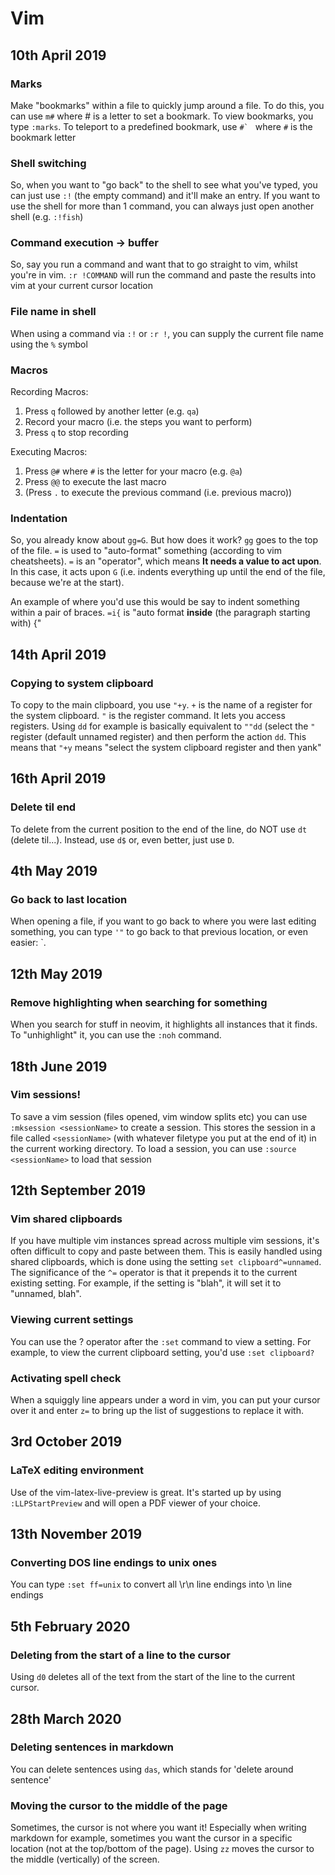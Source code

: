 # Vim

## 10th April 2019
### Marks
Make "bookmarks" within a file to quickly jump around a file. To do this, you can use `m#` where # is a letter to set a bookmark. To view bookmarks, you type `:marks`. To teleport to a predefined bookmark, use ``#` `` where `#` is the bookmark letter 

### Shell switching
So, when you want to "go back" to the shell to see  what you've typed, you can just use `:!` (the empty command) and it'll make an entry. If you want to use the shell for more than 1 command, you can always just open another shell (e.g. `:!fish`)

### Command execution -> buffer
So, say you run a command and want that to go straight to vim, whilst you're in vim. `:r !COMMAND` will run the command and paste the results into vim at your current cursor location

### File name in shell
When using a command via `:!` or `:r !`, you can supply the current file name using the `%` symbol

### Macros
Recording Macros:

1. Press `q` followed by another letter (e.g. `qa`)
2. Record your macro (i.e. the steps you want to perform)
3. Press `q` to stop recording

Executing Macros: 

1. Press `@#` where `#` is the letter for your macro (e.g. `@a`)
2. Press `@@` to execute the last macro
3. (Press `.` to execute the previous command (i.e. previous macro))

### Indentation
So, you already know about `gg=G`. But how does it work? `gg` goes to the top of the file. `=` is used to "auto-format" something (according to vim cheatsheets). `=` is an "operator", which means **It needs a value to act upon**. In this case, it acts upon `G` (i.e. indents everything up until the end of the file, because we're at the start).

An example of where you'd use this would be say to indent something within a pair of braces. `=i{` is "auto format **inside** (the paragraph starting with) {"

## 14th April 2019
### Copying to system clipboard
To copy to the main clipboard, you use `"+y`. `+` is the name of a register for the system clipboard. `"` is the register command. It lets you access registers. Using `dd` for example is basically equivalent to `""dd` (select the `"` register (default unnamed register) and then perform the action `dd`. This means that `"+y` means "select the system clipboard register and then yank"

## 16th April 2019
### Delete til end
To delete from the current position to the end of the line, do NOT use `dt` (delete til...). Instead, use `d$` or, even better, just use `D`. 

## 4th May 2019
### Go back to last location
When opening a file, if you want to go back to where you were last editing something, you can type `'"` to go back to that previous location, or even easier: \`.

## 12th May 2019
### Remove highlighting when searching for something
When you search for stuff in neovim, it highlights all instances that it finds. To "unhighlight" it, you can use the `:noh` command.

## 18th June 2019
### Vim sessions!
To save a vim session (files opened, vim window splits etc) you can use `:mksession <sessionName>` to create a session. This stores the session in a file called `<sessionName>` (with whatever filetype you put at the end of it) in the current working directory. To load a session, you can use `:source <sessionName>` to load that session

## 12th September 2019
### Vim shared clipboards
If you have multiple vim instances spread across multiple vim sessions, it's often difficult to copy and paste between them. This is easily handled using shared clipboards, which is done using the setting `set clipboard^=unnamed`. The significance of the `^=` operator is that it prepends it to the current existing setting. For example, if the setting is "blah", it will set it to "unnamed, blah".

### Viewing current settings
You can use the ? operator after the `:set` command to view a setting. For example, to view the current clipboard setting, you'd use `:set clipboard?`

### Activating spell check
When a squiggly line appears under a word in vim, you can put your cursor over it and enter `z=` to bring up the list of suggestions to replace it with.

## 3rd October 2019
### LaTeX editing environment
Use of the vim-latex-live-preview is great. It's started up by using `:LLPStartPreview` and will open a PDF viewer of your choice.

## 13th November 2019
### Converting DOS line endings to unix ones
You can type `:set ff=unix` to convert all \r\n line endings into \n line endings

## 5th February 2020
### Deleting from the start of a line to the cursor
Using `d0` deletes all of the text from the start of the line to the current cursor.

## 28th March 2020
### Deleting sentences in markdown
You can delete sentences using `das`, which stands for 'delete around sentence'

### Moving the cursor to the middle of the page
Sometimes, the cursor is not where you want it! Especially when writing markdown for example, sometimes you want the cursor in a specific location (not at the top/bottom of the page). Using `zz` moves the cursor to the middle (vertically) of the screen.
